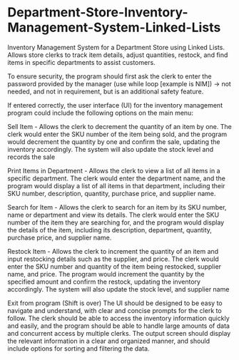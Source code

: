 # Department-Store-Inventory-Management-System-Linked-Lists
Inventory Management System for a Department Store using Linked Lists. Allows store clerks to track item details, adjust quantities, restock, and find items in specific departments to assist customers.

To ensure security, the program should first ask the clerk to enter the password provided by the manager (use while loop [example is NIM]) → not needed, and not in requirement, but is an additional safety feature.

If entered correctly, the user interface (UI) for the inventory management program could include the following options on the main menu:

Sell Item - Allows the clerk to decrement the quantity of an item by one.
The clerk would enter the SKU number of the item being sold, and the program would decrement the quantity by one and confirm the sale, updating the inventory accordingly.
The system will also update the stock level and records the sale

Print Items in Department - Allows the clerk to view a list of all items in a specific department.
The clerk would enter the department name, and the program would display a list of all items in that department, including their SKU number, description, quantity, purchase price, and supplier name.

Search for Item - Allows the clerk to search for an item by its SKU number, name or department and view its details.
The clerk would enter the SKU number of the item they are searching for, and the program would display the details of the item, including its description, department, quantity, purchase price, and supplier name.

Restock Item - Allows the clerk to increment the quantity of an item and input restocking details such as the supplier, and price.
The clerk would enter the SKU number and quantity of the item being restocked, supplier name, and price.
The program would increment the quantity by the specified amount and confirm the restock, updating the inventory accordingly.
The system will also update the stock level, and supplier name

Exit from program (Shift is over)
The UI should be designed to be easy to navigate and understand, with clear and concise prompts for the clerk to follow. The clerk should be able to access the inventory information quickly and easily, and the program should be able to handle large amounts of data and concurrent access by multiple clerks. The output screen should display the relevant information in a clear and organized manner, and should include options for sorting and filtering the data.
